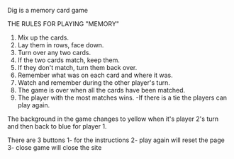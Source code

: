 Dig is a memory card game

THE RULES FOR PLAYING "MEMORY"
1. Mix up the cards.
2. Lay them in rows, face down.
3. Turn over any two cards.
4. If the two cards match, keep them.
5. If they don't match, turn them back over.
6. Remember what was on each card and where it was.
7. Watch and remember during the other player's turn.
8. The game is over when all the cards have been matched.
9. The player with the most matches wins.
    -If there is a tie the players can play again.

The background in the game changes to yellow when it's player 2's turn and then back to blue for player 1.

There are 3 buttons
  1- for the instructions
  2- play again will reset the page
  3- close game will close the site 
